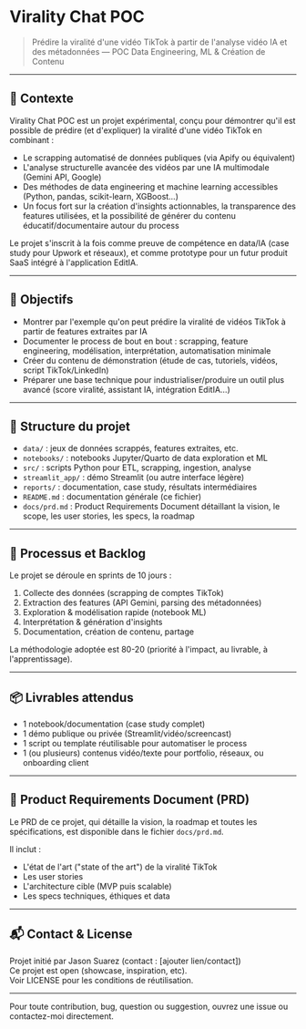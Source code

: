 # Virality Chat POC

> Prédire la viralité d'une vidéo TikTok à partir de l'analyse vidéo IA et des métadonnées — POC Data Engineering, ML & Création de Contenu

---

## 🧠 Contexte

Virality Chat POC est un projet expérimental, conçu pour démontrer qu'il est possible de prédire (et d'expliquer) la viralité d'une vidéo TikTok en combinant :

- Le scrapping automatisé de données publiques (via Apify ou équivalent)
- L'analyse structurelle avancée des vidéos par une IA multimodale (Gemini API, Google)
- Des méthodes de data engineering et machine learning accessibles (Python, pandas, scikit-learn, XGBoost…)
- Un focus fort sur la création d'insights actionnables, la transparence des features utilisées, et la possibilité de générer du contenu éducatif/documentaire autour du process

Le projet s'inscrit à la fois comme preuve de compétence en data/IA (case study pour Upwork et réseaux), et comme prototype pour un futur produit SaaS intégré à l'application EditIA.

---

## 🎯 Objectifs

- Montrer par l'exemple qu'on peut prédire la viralité de vidéos TikTok à partir de features extraites par IA
- Documenter le process de bout en bout : scrapping, feature engineering, modélisation, interprétation, automatisation minimale
- Créer du contenu de démonstration (étude de cas, tutoriels, vidéos, script TikTok/LinkedIn)
- Préparer une base technique pour industrialiser/produire un outil plus avancé (score viralité, assistant IA, intégration EditIA…)

---

## 🔗 Structure du projet

- `data/` : jeux de données scrappés, features extraites, etc.
- `notebooks/` : notebooks Jupyter/Quarto de data exploration et ML
- `src/` : scripts Python pour ETL, scrapping, ingestion, analyse
- `streamlit_app/` : démo Streamlit (ou autre interface légère)
- `reports/` : documentation, case study, résultats intermédiaires
- `README.md` : documentation générale (ce fichier)
- `docs/prd.md` : Product Requirements Document détaillant la vision, le scope, les user stories, les specs, la roadmap

---

## 🚀 Processus et Backlog

Le projet se déroule en sprints de 10 jours :

1. Collecte des données (scrapping de comptes TikTok)
2. Extraction des features (API Gemini, parsing des métadonnées)
3. Exploration & modélisation rapide (notebook ML)
4. Interprétation & génération d'insights
5. Documentation, création de contenu, partage

La méthodologie adoptée est 80-20 (priorité à l'impact, au livrable, à l'apprentissage).

---

## 📦 Livrables attendus

- 1 notebook/documentation (case study complet)
- 1 démo publique ou privée (Streamlit/vidéo/screencast)
- 1 script ou template réutilisable pour automatiser le process
- 1 (ou plusieurs) contenus vidéo/texte pour portfolio, réseaux, ou onboarding client

---

## 📝 Product Requirements Document (PRD)

Le PRD de ce projet, qui détaille la vision, la roadmap et toutes les spécifications, est disponible dans le fichier `docs/prd.md`.

Il inclut :

- L'état de l'art ("state of the art") de la viralité TikTok
- Les user stories
- L'architecture cible (MVP puis scalable)
- Les specs techniques, éthiques et data

---

## 📬 Contact & License

Projet initié par Jason Suarez (contact : [ajouter lien/contact])  
Ce projet est open (showcase, inspiration, etc).  
Voir LICENSE pour les conditions de réutilisation.

---

Pour toute contribution, bug, question ou suggestion, ouvrez une issue ou contactez-moi directement.
